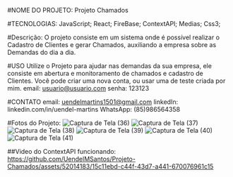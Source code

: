 #NOME DO PROJETO:
Projeto Chamados

#TECNOLOGIAS:
JavaScript;
React;
FireBase;
ContextAPI;
Medias;
Css3;

#Descrição:
O projeto consiste em um sistema onde é possível realizar o Cadastro de Clientes e gerar Chamados, auxiliando a empresa sobre as Demandas do dia a dia.

#USO
Utilize o Projeto para ajudar nas demandas da sua empresa, ele consiste em abertura e monitoramento de chamados e cadastro de Clientes.
Você pode criar uma nova conta, ou usar uma de teste criada por mim.
email: usuario@usuario.com
senha: 123123

#CONTATO
email: uendelmartins1501@gmail.com
linkedIn: linkedin.com/in/uendel-martins
WhatsApp: (85)986564358


#Fotos do Projeto:
![Captura de Tela (36)](https://github.com/UendelMSantos/Projeto-Chamados/assets/52014183/6305cdd0-003f-4971-ae03-d60ee1f82f0b)
![Captura de Tela (37)](https://github.com/UendelMSantos/Projeto-Chamados/assets/52014183/d8da081c-5e3f-42f0-af21-5c4bc9d9d15b)
![Captura de Tela (38)](https://github.com/UendelMSantos/Projeto-Chamados/assets/52014183/8b06b4fd-f2f0-4a9d-9c4d-958d896dcdc3)
![Captura de Tela (39)](https://github.com/UendelMSantos/Projeto-Chamados/assets/52014183/9b23ffe0-dce8-4cef-8b19-ee1cbd88881b)
![Captura de Tela (40)](https://github.com/UendelMSantos/Projeto-Chamados/assets/52014183/27835153-e0c4-49b5-a9fc-8f6b13231018)
![Captura de Tela (41)](https://github.com/UendelMSantos/Projeto-Chamados/assets/52014183/b6317c89-c093-4c5c-a68d-411e572a6f60)

##Video do ContextAPI funcionando:
https://github.com/UendelMSantos/Projeto-Chamados/assets/52014183/15c11ebd-c44f-43d7-a441-670076961c15


